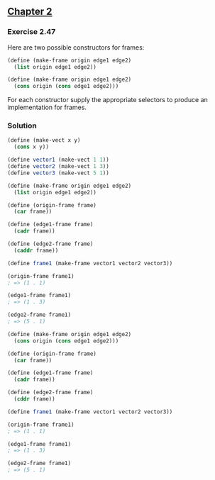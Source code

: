 ## [Chapter 2](../index.md#2-Building-Abstractions-with-Data)

### Exercise 2.47

Here are two possible constructors for frames:

```scheme
(define (make-frame origin edge1 edge2)
  (list origin edge1 edge2))

(define (make-frame origin edge1 edge2)
  (cons origin (cons edge1 edge2)))
```

For each constructor supply the appropriate selectors to produce an implementation for frames.

### Solution

```scheme
(define (make-vect x y)
  (cons x y))

(define vector1 (make-vect 1 1))
(define vector2 (make-vect 1 3))
(define vector3 (make-vect 5 1))
```
```scheme
(define (make-frame origin edge1 edge2)
  (list origin edge1 edge2))

(define (origin-frame frame)
  (car frame))

(define (edge1-frame frame)
  (cadr frame))

(define (edge2-frame frame)
  (caddr frame))

(define frame1 (make-frame vector1 vector2 vector3))

(origin-frame frame1)
; => (1 . 1)

(edge1-frame frame1)
; => (1 . 3)

(edge2-frame frame1)
; => (5 . 1)
```
```scheme
(define (make-frame origin edge1 edge2)
  (cons origin (cons edge1 edge2)))

(define (origin-frame frame)
  (car frame))

(define (edge1-frame frame)
  (cadr frame))

(define (edge2-frame frame)
  (cddr frame))

(define frame1 (make-frame vector1 vector2 vector3))

(origin-frame frame1)
; => (1 . 1)

(edge1-frame frame1)
; => (1 . 3)

(edge2-frame frame1)
; => (5 . 1)
```

